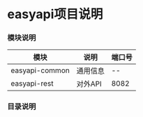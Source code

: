 # easyapi项目说明

### 模块说明   

| 模块 | 说明 | 端口号 |
| ---- | ---- | ---- |
| easyapi-common | 通用信息 | -- |
| easyapi-rest | 对外API | 8082 |

### 目录说明

